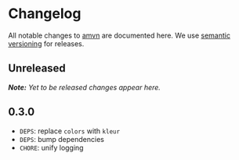 # Changelog

All notable changes to [amvn](https://github.com/nikku/amvn) are documented here. We use [semantic versioning](http://semver.org/) for releases.

## Unreleased

___Note:__ Yet to be released changes appear here._

## 0.3.0

* `DEPS`: replace `colors` with `kleur`
* `DEPS`: bump dependencies
* `CHORE`: unify logging